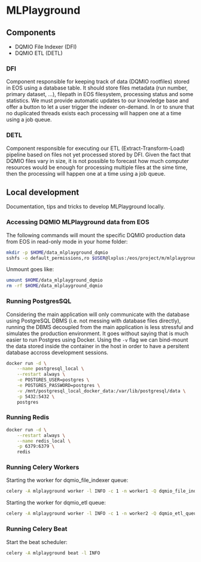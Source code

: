 # MLPlayground

## Components

* DQMIO File Indexer (DFI)
* DQMIO ETL (DETL)

### DFI

Component responsible for keeping track of data (DQMIO rootfiles) stored in EOS using a database table. It should store files metadata (run number, primary dataset, ...), filepath in EOS filesystem, processing status and some statistics. We must provide automatic updates to our knowledge base and offer a button to let a user trigger the indexer on-demand. In or to snure that no duplicated threads exists each processing will happen one at a time using a job queue.

### DETL

Component responsible for executing our ETL (Extract-Transform-Load) pipeline based on files not yet processed stored by DFI. Given the fact that DQMIO files vary in size, it is not possible to forecast how much computer resources would be enough for processing multiple files at the sime time, then the processing will happen one at a time using a job queue.

## Local development

Documentation, tips and tricks to develop MLPlayground locally.

### Accessing DQMIO MLPlayground data from EOS

The following commands will mount the specific DQMIO production data from EOS in read-only mode in your home folder:

```bash
mkdir -p $HOME/data_mlplayground_dqmio
sshfs -o default_permissions,ro $USER@lxplus:/eos/project/m/mlplayground/public/DQMIO $HOME/data_mlplayground_dqmio
```

Unmount goes like:

```bash
umount $HOME/data_mlplayground_dqmio
rm -rf $HOME/data_mlplayground_dqmio
```

### Running PostgresSQL

Considering the main application will only communicate with the database using PostgreSQL DBMS (i.e. not messing with database files directly), running the DBMS decoupled from the main application is less stressful and simulates the production environment. It goes without saying that is much easier to run Postgres using Docker. Using the `-v` flag we can bind-mount the data stored inside the container in the host in order to have a persitent database accross development sessions.

```bash
docker run -d \
	--name postgresql_local \
    --restart always \
    -e POSTGRES_USER=postgres \
	-e POSTGRES_PASSWORD=postgres \
	-v /mnt/postgresql_local_docker_data:/var/lib/postgresql/data \
    -p 5432:5432 \
	postgres
```

### Running Redis

```bash
docker run -d \
	--restart always \
	--name redis_local \
	-p 6379:6379 \
	redis
```

### Running Celery Workers

Starting the worker for dqmio_file_indexer queue:

```bash
celery -A mlplayground worker -l INFO -c 1 -n worker1 -Q dqmio_file_indexer_queue
```


Starting the worker for dqmio_etl queue:
```bash
celery -A mlplayground worker -l INFO -c 1 -n worker2 -Q dqmio_etl_queue
```

### Running Celery Beat

Start the beat scheduler:

```bash
celery -A mlplayground beat -l INFO
```
